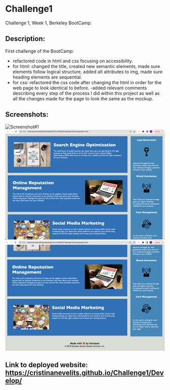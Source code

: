 # Challenge1
Challenge 1, Week 1, Berkeley BootCamp.

## Description: 
First challenge of the BootCamp:

- refactored code in html and css focusing on accessibility.
- for html: changed the title, created new semantic elements, made sure elements follow logical structure, added alt attributes to img, made sure heading elements are sequential. 
- for css: refactored the css code after changing the html in order for the web page to look identical to before.
-added relevant comments describing every step of the process I did within this project as well as all the changes made for the page to look the same as the mockup.

## Screenshots:

![Screenshot#1](https://github.com/cristinanevelits/Challenge1/blob/main/Develop/assets/images/Screenshot%202023-06-30%20at%203.52.47%20AM.png)
![Screenshot#2](https://github.com/cristinanevelits/Challenge1/blob/main/Develop/assets/images/Screenshot%202023-06-30%20at%203.53.03%20AM.png)
![Screenshot#3](https://github.com/cristinanevelits/Challenge1/blob/main/Develop/assets/images/Screenshot%202023-06-30%20at%203.53.22%20AM.png)

## Link to deployed website: https://cristinanevelits.github.io/Challenge1/Develop/
